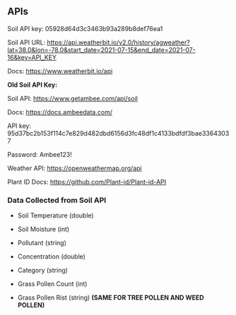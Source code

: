 ## APIs


Soil API key: 05928d64d3c3463b93a289b8def76ea1	

Soil API URL: https://api.weatherbit.io/v2.0/history/agweather?lat=38.0&lon=-78.0&start_date=2021-07-15&end_date=2021-07-16&key=API_KEY

Docs: https://www.weatherbit.io/api

**Old Soil API Key:**

Soil API: https://www.getambee.com/api/soil

Docs: https://docs.ambeedata.com/

API key: 95d37bc2b153f114c7e829d482dbd6156d3fc48df1c4133bdfdf3bae33643037

Password: Ambee123!

Weather API: https://openweathermap.org/api

Plant ID Docs: https://github.com/Plant-id/Plant-id-API

### Data Collected from Soil API
- Soil Temperature (double)
- Soil Moisture (int)

- Pollutant (string)
- Concentration (double)
- Category (string)

- Grass Pollen Count (int)
- Grass Pollen Rist (string)
**(SAME FOR TREE POLLEN AND WEED POLLEN)**
